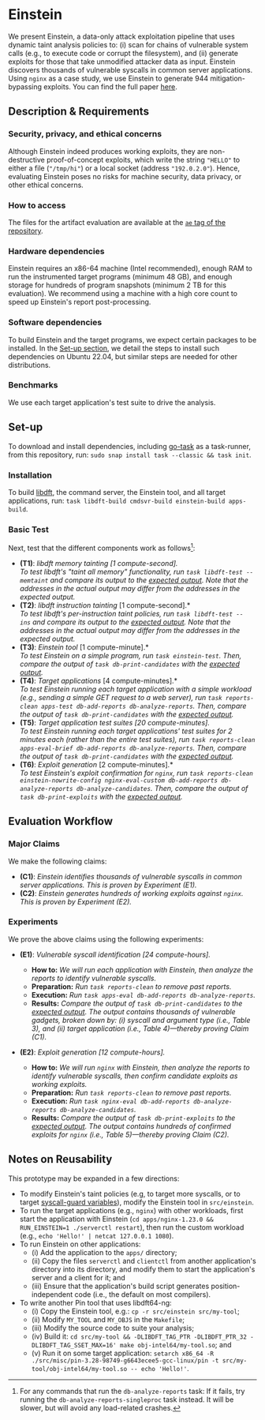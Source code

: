# Einstein

We present Einstein, a data-only attack exploitation pipeline that uses dynamic taint analysis policies to: (i) scan for chains of vulnerable system calls (e.g., to execute code or corrupt the filesystem), and (ii) generate exploits for those that take unmodified attacker data as input.
Einstein discovers thousands of vulnerable syscalls in common server applications.
Using `nginx` as a case study, we use Einstein to generate 944 mitigation-bypassing exploits.
You can find the full paper [here](https://download.vusec.net/papers/einstein_sec24.pdf).

<!---
## Directory Structure ##

This repository is structured as follows:
-  _**TODO**_
--->

## Description & Requirements ##

### Security, privacy, and ethical concerns ###

Although Einstein indeed produces working exploits, they are non-destructive proof-of-concept exploits, which write the string `"HELLO"` to either a file (`"/tmp/hi"`) or a local socket (address `"192.0.2.0"`).
Hence, evaluating Einstein poses no risks for machine security, data privacy, or other ethical concerns.

### How to access ###

The files for the artifact evaluation are available at the [`ae` tag of the repository](https://github.com/vusec/einstein/releases/tag/ae).

### Hardware dependencies ###

Einstein requires an x86-64 machine (Intel recommended), enough RAM to run the instrumented target programs (minimum 48 GB), and enough storage for hundreds of program snapshots (minimum 2 TB for this evaluation).
We recommend using a machine with a high core count to speed up Einstein's report post-processing.

### Software dependencies ###

To build Einstein and the target programs, we expect certain packages to be installed.
In the [Set-up section](#Set-up), we detail the steps to install such dependencies on Ubuntu 22.04, but similar steps are needed for other distributions.

### Benchmarks ###

We use each target application's test suite to drive the analysis.

## Set-up ##

To download and install dependencies, including [go-task](https://taskfile.dev/#/installation) as a task-runner, from this repository, run: `sudo snap install task --classic && task init`.

### Installation ###

To build [libdft](https://github.com/vusec/libdft64-ng), the command server, the Einstein tool, and all target applications, run: `task libdft-build cmdsvr-build einstein-build apps-build`.

### Basic Test ###

Next, test that the different components work as follows[^1]:
[^1]: For any commands that run the `db-analyze-reports` task: If it fails, try running the `db-analyze-reports-singleproc` task instead. It will be slower, but will avoid any load-related crashes.
- **(T1)**: *libdft memory tainting [1 compute-second].*\
*To test libdft's "taint all memory" functionality, run `task libdft-test -- memtaint` and compare its output to the [expected output](https://github.com/vusec/libdft64-ng/blob/master/tests/memtaint.expected.out). Note that the addresses in the actual output may differ from the addresses in the expected output.*
- **(T2)**: *libdft instruction tainting* [1 compute-second].*\
*To test libdft's per-instruction taint policies, run `task libdft-test -- ins` and compare its output to the [expected output](https://github.com/vusec/libdft64-ng/blob/master/tests/ins.expected.out). Note that the addresses in the actual output may differ from the addresses in the expected output.*
- **(T3)**: *Einstein tool* [1 compute-minute].*\
*To test Einstein on a simple program, run `task einstein-test`. Then, compare the output of `task db-print-candidates` with the [expected output](apps/tests/src/tainted-syscall.expected.out).*
- **(T4)**: *Target applications* [4 compute-minutes].*\
*To test Einstein running each target application with a simple workload (e.g., sending a simple GET request to a web server), run `task reports-clean apps-test db-add-reports db-analyze-reports`. Then, compare the output of `task db-print-candidates` with the [expected output](results/reports/expected/apps-test-candidates.expected.out).*
- **(T5)**: *Target application test suites [20 compute-minutes].*\
*To test Einstein running each target applications' test suites for 2 minutes each (rather than the entire test suites), run `task reports-clean apps-eval-brief db-add-reports db-analyze-reports`. Then, compare the output of `task db-print-candidates` with the [expected output](results/reports/expected/apps-brief-candidates.expected.out).*
- **(T6)**: *Exploit generation* [2 compute-minutes].*\
*To test Einstein's exploit confirmation for `nginx`, run `task reports-clean einstein-nowrite-config nginx-eval-custom db-add-reports db-analyze-reports db-analyze-candidates`. Then, compare the output of `task db-print-exploits` with the [expected output](results/reports/expected/nginx-custom-exploits.expected.out).*

## Evaluation Workflow ##

### Major Claims ###

We make the following claims:
- **(C1)**: *Einstein identifies thousands of vulnerable syscalls in common server applications. This is proven by Experiment (E1).*
- **(C2)**: *Einstein generates hundreds of working exploits against `nginx`. This is proven by Experiment (E2).*

### Experiments ###

We prove the above claims using the following experiments:

- **(E1)**: *Vulnerable syscall identification [24 compute-hours].*
  - **How to:** *We will run each application with Einstein, then analyze the reports to identify vulnerable syscalls.*
  - **Preparation:** *Run `task reports-clean` to remove past reports.*
  - **Execution:** *Run `task apps-eval db-add-reports db-analyze-reports`.*
  - **Results:** *Compare the output of `task db-print-candidates` to the [expected output](results/reports/expected/apps-candidates.expected.out). The output contains thousands of vulnerable gadgets, broken down by: (i) syscall and argument type (i.e., Table 3), and (ii) target application (i.e., Table 4)—thereby proving Claim (C1).*

- **(E2)**: *Exploit generation [12 compute-hours].*
  - **How to:** *We will run `nginx` with Einstein, then analyze the reports to identify vulnerable syscalls, then confirm candidate exploits as working exploits.*
  - **Preparation:** *Run `task reports-clean` to remove past reports.*
  - **Execution:** *Run `task nginx-eval db-add-reports db-analyze-reports db-analyze-candidates`.*
  - **Results:** *Compare the output of `task db-print-exploits` to the [expected output](results/reports/expected/nginx-exploits.expected.out). The output contains hundreds of confirmed exploits for `nginx` (i.e., Table 5)—thereby proving Claim (C2).*

## Notes on Reusability ##

This prototype may be expanded in a few directions:

- To modify Einstein's taint policies (e.g, to target more syscalls, or to target [syscall-guard variables](https://www.usenix.org/conference/usenixsecurity23/presentation/ye)), modify the Einstein tool in `src/einstein`.
- To run the target applications (e.g., `nginx`) with other workloads, first start the application with Einstein (`cd apps/nginx-1.23.0 && RUN_EINSTEIN=1 ./serverctl restart`), then run the custom workload (e.g., `echo 'Hello!' | netcat 127.0.0.1 1080`).
- To run Einstein on other applications:
  - (i) Add the application to the `apps/` directory;
  - (ii) Copy the files `serverctl` and `clientctl` from another application's directory into its directory, and modify them to start the application's server and a client for it; and
  - (iii) Ensure that the application's build script generates position-independent code (i.e., the default on most compilers).
- To write another Pin tool that uses libdft64-ng:
  - (i) Copy the Einstein tool, e.g.: `cp -r src/einstein src/my-tool`;
  - (ii) Modify `MY_TOOL` and `MY_OBJS` in the `Makefile`;
  - (iii) Modify the source code to suite your analysis;
  - (iv) Build it: `cd src/my-tool && -DLIBDFT_TAG_PTR -DLIBDFT_PTR_32 -DLIBDFT_TAG_SSET_MAX=16' make obj-intel64/my-tool.so`; and
  - (v) Run it on some target application: `setarch x86_64 -R ./src/misc/pin-3.28-98749-g6643ecee5-gcc-linux/pin -t src/my-tool/obj-intel64/my-tool.so -- echo 'Hello!'`.
